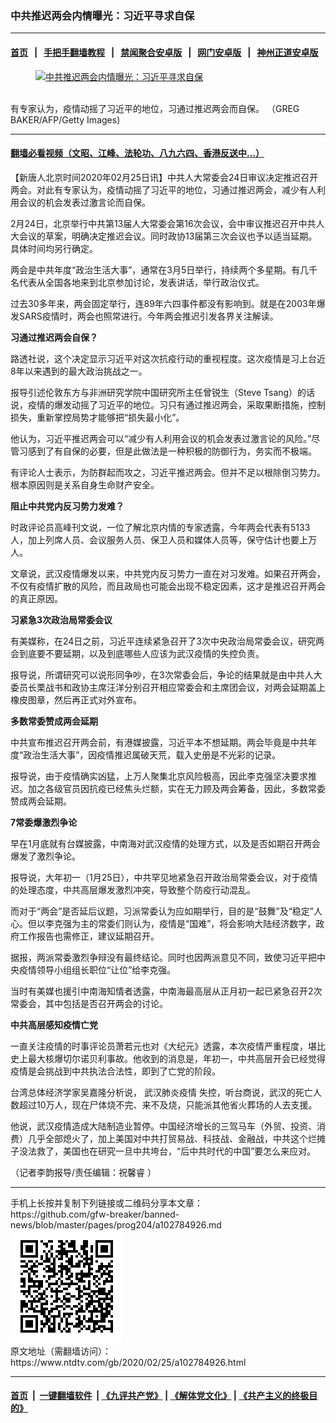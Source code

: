 ### 中共推迟两会内情曝光：习近平寻求自保
------------------------

#### [首页](https://github.com/gfw-breaker/banned-news/blob/master/README.md) &nbsp;&nbsp;|&nbsp;&nbsp; [手把手翻墙教程](https://github.com/gfw-breaker/guides/wiki) &nbsp;&nbsp;|&nbsp;&nbsp; [禁闻聚合安卓版](https://github.com/gfw-breaker/bn-android) &nbsp;&nbsp;|&nbsp;&nbsp; [网门安卓版](https://github.com/oGate2/oGate) &nbsp;&nbsp;|&nbsp;&nbsp; [神州正道安卓版](https://github.com/SzzdOgate/update) 



<div><div class="featured_image">
 <a href="https://i.ntdtv.com/assets/uploads/2020/02/GettyImages-1128493610.jpg" target="_blank">
  <figure>
   <img alt="中共推迟两会内情曝光：习近平寻求自保" src="https://i.ntdtv.com/assets/uploads/2020/02/GettyImages-1128493610-800x450.jpg"/>
  </figure><br/>
 </a>
 <span class="caption">
  有专家认为，疫情动摇了习近平的地位，习通过推迟两会而自保。 （GREG BAKER/AFP/Getty Images)
 </span>
</div>
</div><hr/>

#### [翻墙必看视频（文昭、江峰、法轮功、八九六四、香港反送中...）](https://github.com/gfw-breaker/banned-news/blob/master/pages/link3.md)

<div><div class="post_content" itemprop="articleBody">
 <p>
  【新唐人北京时间2020年02月25日讯】中共人大常委会24日审议决定推迟召开两会。对此有专家认为，疫情动摇了习近平的地位，习通过推迟两会，减少有人利用会议的机会发表过激言论而自保。
 </p>
 <p>
  2月24日，北京举行中共第13届人大常委会第16次会议，会中审议推迟召开中共人大会议的草案，明确决定推迟会议。同时政协13届第三次会议也予以适当延期。具体时间均另行确定。
 </p>
 <p>
  两会是中共年度“政治生活大事”，通常在3月5日举行，持续两个多星期。有几千名代表从全国各地来到北京参加讨论，发表讲话，举行政治仪式。
 </p>
 <p>
  过去30多年来，两会固定举行，连89年六四事件都没有影响到。就是在2003年爆发SARS疫情时，两会也照常进行。今年两会推迟引发各界关注解读。
 </p>
 <p>
  <strong>
   习通过推迟两会自保？
  </strong>
 </p>
 <p>
  路透社说，这个决定显示习近平对这次抗疫行动的重视程度。这次疫情是习上台近8年以来遇到的最大政治挑战之一。
 </p>
 <p>
  报导引述伦敦东方与非洲研究学院中国研究所主任曾锐生（Steve Tsang）的话说，疫情的爆发动摇了习近平的地位。习只有通过推迟两会，采取果断措施，控制损失，重新掌控局势才能够把“损失最小化”。
 </p>
 <p>
  他认为，习近平推迟两会可以“减少有人利用会议的机会发表过激言论的风险。”尽管习感到了有自保的必要，但是此做法是一种积极的防御行为，务实而不极端。
 </p>
 <p>
  有评论人士表示，为防群起而攻之，习近平推迟两会。但并不足以根除倒习势力。根本原因则是关系自身生命财产安全。
 </p>
 <p>
  <strong>
   阻止中共党内反习势力发难？
  </strong>
 </p>
 <p>
 </p>
 <p>
  时政评论员高峰刊文说，一位了解北京内情的专家透露，今年两会代表有5133人，加上列席人员、会议服务人员、保卫人员和媒体人员等，保守估计也要上万人。
 </p>
 <p>
  文章说，武汉疫情爆发以来，中共党内反习势力一直在对习发难。如果召开两会，不仅有疫情扩散的风险，而且政局也可能会出现不稳定因素，这才是推迟召开两会的真正原因。
 </p>
 <p>
  <strong>
   习紧急3次政治局常委会议
  </strong>
 </p>
 <p>
  有美媒称，在24日之前，习近平连续紧急召开了3次中央政治局常委会议，研究两会到底要不要延期，以及到底哪些人应该为武汉疫情的失控负责。
 </p>
 <p>
  报导说，所谓研究可以说形同争吵，在3次常委会后，争论的结果就是由中共人大委员长栗战书和政协主席汪洋分别召开相应常委会和主席团会议，对两会延期盖上橡皮图章，然后再正式对外宣布。
 </p>
 <p>
  <strong>
   多数常委赞成两会延期
  </strong>
 </p>
 <p>
  中共宣布推迟召开两会前，有港媒披露，习近平本不想延期。两会毕竟是中共年度“政治生活大事”，因疫情推迟属破天荒，载入史册是不光彩的记录。
 </p>
 <p>
  报导说，由于疫情确实凶猛，上万人聚集北京风险极高，因此李克强坚决要求推迟。加之各级官员因抗疫已经焦头烂额，实在无力顾及两会筹备，因此，多数常委赞成两会延期。
 </p>
 <p>
  <strong>
   7常委爆激烈争论
  </strong>
 </p>
 <p>
  早在1月底就有台媒披露，中南海对武汉疫情的处理方式，以及是否如期召开两会爆发了激烈争论。
 </p>
 <p>
  报导说，大年初一（1月25日），中共罕见地紧急召开政治局常委会议，对于疫情的处理态度，中共高层爆发激烈冲突，导致整个防疫行动混乱。
 </p>
 <p>
  而对于“两会”是否延后议题，习派常委认为应如期举行，目的是“鼓舞”及“稳定”人心。但以李克强为主的常委们则认为，疫情是“国难”，将会影响大陆经济数字，政府工作报告也需修正，建议延期召开。
 </p>
 <p>
  据报，两派常委激烈争辩没有最终结论。同时也因两派意见不同，致使习近平把中央疫情领导小组组长职位“让位”给李克强。
 </p>
 <p>
  当时有美媒也援引中南海知情者透露，中南海最高层从正月初一起已紧急召开2次常委会，其中包括是否召开两会的讨论。
 </p>
 <p>
  <strong>
   中共高层感知疫情亡党
  </strong>
 </p>
 <p>
  一直关注疫情的时事评论员萧若元也对《大纪元》透露，本次疫情严重程度，堪比史上最大核爆切尔诺贝利事故。他收到的消息是，年初一，中共高层开会已经觉得疫情是会挑战到中共执法合法性，即到了亡党的阶段。
 </p>
 <p>
  台湾总体经济学家吴嘉隆分析说，
  <ok href="https://www.ntdtv.com/gb/442749.htm">
   武汉肺炎疫情
  </ok>
  失控，听台商说，武汉的死亡人数超过10万人，现在尸体烧不完、来不及烧，只能派其他省火葬场的人去支援。
 </p>
 <p>
  他说，武汉疫情造成大陆制造业暂停。中国经济增长的三驾马车（外贸、投资、消费）几乎全部熄火了，加上美国对中共打贸易战、科技战、金融战，中共这个烂摊子没法救了，美国也在研究一旦中共垮台，“后中共时代的中国”要怎么来应对。
 </p>
 <p>
  （记者李韵报导/责任编辑：祝馨睿 ）
 </p>
 <div class="single_ad">
 </div>
</div>
</div>
<hr/>
手机上长按并复制下列链接或二维码分享本文章：<br/>
https://github.com/gfw-breaker/banned-news/blob/master/pages/prog204/a102784926.md <br/>
<a href='https://github.com/gfw-breaker/banned-news/blob/master/pages/prog204/a102784926.md'><img src='https://github.com/gfw-breaker/banned-news/blob/master/pages/prog204/a102784926.md.png'/></a> <br/>
原文地址（需翻墙访问）：https://www.ntdtv.com/gb/2020/02/25/a102784926.html


------------------------
#### [首页](https://github.com/gfw-breaker/banned-news/blob/master/README.md) &nbsp;|&nbsp; [一键翻墙软件](https://github.com/gfw-breaker/nogfw/blob/master/README.md) &nbsp;| [《九评共产党》](https://github.com/gfw-breaker/9ping.md/blob/master/README.md#九评之一评共产党是什么) | [《解体党文化》](https://github.com/gfw-breaker/jtdwh.md/blob/master/README.md) | [《共产主义的终极目的》](https://github.com/gfw-breaker/gczydzjmd.md/blob/master/README.md)


<img src='http://gfw-breaker.win/banned-news/pages/prog204/a102784926.md' width='0px' height='0px'/>